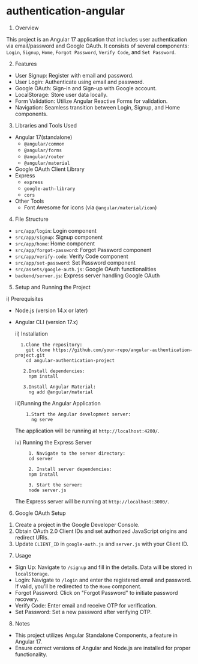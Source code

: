 # authentication-angular
1) Overview

This project is an Angular 17 application that includes user authentication via email/password and Google OAuth. It consists of several components: `Login`, `Signup`, `Home`, `Forgot Password`, `Verify Code`, and `Set Password`.

2) Features

- User Signup: Register with email and password.
- User Login: Authenticate using email and password.
- Google OAuth: Sign-in and Sign-up with Google account.
- LocalStorage: Store user data locally.
- Form Validation: Utilize Angular Reactive Forms for validation.
- Navigation: Seamless transition between Login, Signup, and Home components.

3) Libraries and Tools Used

- Angular 17(standalone)
  - `@angular/common`
  - `@angular/forms`
  - `@angular/router`
  - `@angular/material`
- Google OAuth Client Library
- Express
  - `express`
  - `google-auth-library`
  - `cors`
- Other Tools
  - Font Awesome for icons (via `@angular/material/icon`)

4) File Structure

- `src/app/login`: Login component
- `src/app/signup`: Signup component
- `src/app/home`: Home component
- `src/app/forgot-password`: Forgot Password component
- `src/app/verify-code`: Verify Code component
- `src/app/set-password`: Set Password component
- `src/assets/google-auth.js`: Google OAuth functionalities
- `backend/server.js`: Express server handling Google OAuth

5) Setup and Running the Project

 i) Prerequisites

- Node.js (version 14.x or later)
- Angular CLI (version 17.x)

  ii) Installation

        1.Clone the repository:
          git clone https://github.com/your-repo/angular-authentication-project.git
          cd angular-authentication-project
 
         2.Install dependencies:
           npm install
   
         3.Install Angular Material:
           ng add @angular/material

  iii)Running the Angular Application

          1.Start the Angular development server:
            ng serve
   
   The application will be running at `http://localhost:4200/`.

  iv) Running the Express Server

           1. Navigate to the server directory:
           cd server

           2. Install server dependencies:
           npm install

           3. Start the server:
           node server.js

   The Express server will be running at `http://localhost:3000/`.

6) Google OAuth Setup

1. Create a project in the Google Developer Console.
2. Obtain OAuth 2.0 Client IDs and set authorized JavaScript origins and redirect URIs.
3. Update `CLIENT_ID` in `google-auth.js` and `server.js` with your Client ID.

7) Usage

- Sign Up: Navigate to `/signup` and fill in the details. Data will be stored in `localStorage`.
- Login: Navigate to `/login` and enter the registered email and password. If valid, you'll be redirected to the `Home` component.
- Forgot Password: Click on "Forgot Password" to initiate password recovery.
- Verify Code: Enter email and receive OTP for verification.
- Set Password: Set a new password after verifying OTP.

8) Notes

- This project utilizes Angular Standalone Components, a feature in Angular 17.
- Ensure correct versions of Angular and Node.js are installed for proper functionality.
